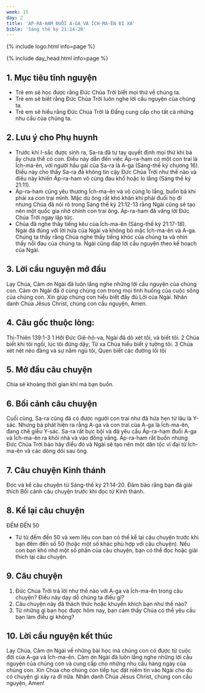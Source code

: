 ```yaml
---
week: 15
day: 2
title: 'ÁP-RA-HAM ĐUỔI A-GA VÀ ÍCH-MA-ÊN ĐI XA'
bible: 'Sáng thế ký 21:14-20'
---
```



{% include logo.html info=page %}

{% include day_head.html info=page %}

## 1. Mục tiêu tĩnh nguyện
- Trẻ em sẽ học được rằng Đức Chúa Trời biết mọi thứ về chúng ta.
- Trẻ em sẽ biết rằng Đức Chúa Trời luôn nghe lời cầu nguyện của chúng ta.
- Trẻ em sẽ hiểu rằng Đức Chúa Trời là Đấng cung cấp cho tất cả những nhu cầu của chúng ta.

## 2. Lưu ý cho Phụ huynh
- Trước khi I-sắc được sinh ra, Sa-ra đã tự tay quyết định mọi thứ khi bà ấy chưa thể có con. Điều này dẫn đến việc Áp-ra-ham có một con trai là Ích-ma-ên, với người hầu gái của Sa-ra là A-ga (Sáng-thế ký  chương 16). Điều này cho thấy Sa-ra đã không tin cậy Đức Chúa Trời như thế nào và điều này khiến Áp-ra-ham vô cùng đau khổ hoặc lo lắng (Sáng thế ký 21:11).
- Áp-ra-ham cũng yêu thương Ích-ma-ên và vô cùng lo lắng, buồn bã khi phải xa con trai mình. Mặc dù ông rất khó khăn khi phải đuổi họ đi nhưng Chúa đã nói rõ trong Sáng thế ký 21:12-13 rằng Ngài cũng sẽ tạo nên một quốc gia nhờ chính con trai ông. Áp-ra-ham đã vâng lời Đức Chúa Trời ngay lập tức.
- Chúa đã nghe thấy tiếng kêu của Ích-ma-ên (Sáng-thế ký 21:17-18). Ngài đã đúng với lời hứa của Ngài và không bỏ mặc Ích-ma-ên và A-ga. Chúng ta thấy rằng Chúa nghe thấy tiếng khóc của chúng ta và nhìn thấy nỗi đau của chúng ta. Ngài cũng đáp lời cầu nguyện theo kế hoạch của Ngài.

## 3. Lời cầu nguyện mở đầu
 Lạy Chúa, Cảm ơn Ngài đã luôn lắng nghe những lời cầu nguyện của chúng con. Cảm ơn Ngài đã ở cùng chúng con trong mọi tình huống của cuộc sống của chúng con. Xin giúp chúng con hiểu biết đầy đủ Lời của Ngài. Nhân danh Chúa Jêsus Christ, chúng con cầu nguyện, Amen.

## 4. Câu gốc thuộc lòng:
Thi-Thiên 139:1-3
1 Hỡi Đức Giê-hô-va, Ngài đã dò xét tôi, và biết tôi. 2 Chúa biết khi tôi ngồi, lúc tôi đứng dậy; Từ xa Chúa hiểu biết ý tưởng tôi. 3 Chúa xét nét nẻo đàng và sự nằm ngủ tôi, Quen biết các đường lối tôi

## 5. Mở đầu câu chuyện
Chia sẻ khoảng thời gian khi mà bạn buồn.

## 6. Bối cảnh câu chuyện
Cuối cùng, Sa-ra cũng đã có được người con trai như đã hứa hẹn từ lâu là Y-sác. Nhưng bà phát hiện ra rằng A-ga và con trai của A-ga là Ích-ma-ên, đang chế giễu Y-sác. Sa-ra rất bực bội và đã yêu cầu Áp-ra-ham đuổi A-ga và Ích-ma-ên ra khỏi nhà và vào đồng vắng. Áp-ra-ham rất buồn nhưng Đức Chúa Trời bảo hãy điều đó và Ngài sẽ tạo nên một dân tộc vĩ đại từ Ích-ma-ên và các dòng dõi sau ông.

## 7. Câu chuyện Kinh thánh
Đọc và kể câu chuyện từ Sáng-thế ký 21:14-20. Đảm bảo rằng bạn đã giải thích Bối cảnh câu chuyện trước khi đọc từ Kinh thánh.

## 8. Kể lại câu chuyện
ĐẾM ĐẾN 50
- Từ từ đếm đến 50 và xem liệu con bạn có thể kể lại câu chuyện trước khi bạn đếm đến số 50 (hoặc một số khác phù hợp với câu chuyện). Nếu con bạn khó nhớ một số phần của câu chuyện, bạn có thể đọc hoặc giải thích lại câu chuyện.

## 9. Câu chuyện
1. Đức Chúa Trời trả lời như thế nào với A-ga và Ích-ma-ên trong câu chuyện? Điều này dạy dỗ chúng ta điều gì?
2. Câu chuyện này đã thách thức hoặc khuyến khích bạn như thế nào?
3. Từ những gì bạn học được hôm nay, bạn cảm thấy Chúa có thể yêu cầu bạn làm điều gì không?

## 10. Lời cầu nguyện kết thúc
Lạy Chúa, Cảm ơn Ngài về những bài học mà chúng con có được từ cuộc đời của A-ga và Ích-ma-ên. Cảm ơn Ngài đã luôn lắng nghe những lời cầu nguyện của chúng con và cung cấp cho những nhu cầu hàng ngày của chúng con. Xin Chúa cho chúng con tiếp tục đặt niềm tin vào Ngài cho dù có chuyện gì xảy ra đi nữa. Nhân danh Chúa Jêsus Christ, chúng con cầu nguyện, Amen!
